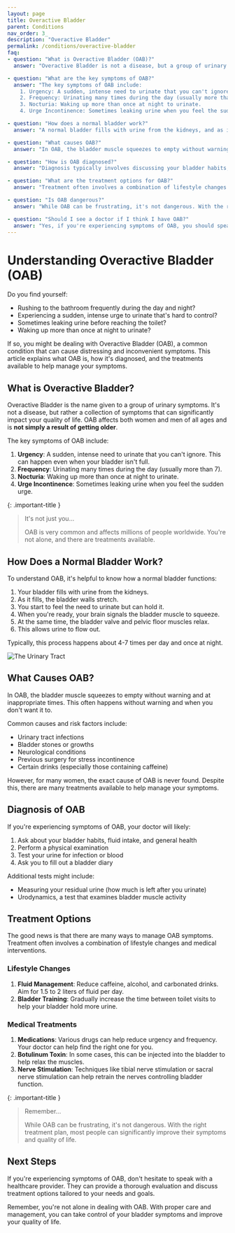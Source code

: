 ```yaml
---
layout: page
title: Overactive Bladder
parent: Conditions
nav_order: 3_
description: "Overactive Bladder"
permalink: /conditions/overactive-bladder
faq:
- question: "What is Overactive Bladder (OAB)?"
  answer: "Overactive Bladder is not a disease, but a group of urinary symptoms including urgency, frequency, nocturia, and sometimes urge incontinence. It affects both women and men of all ages and is not simply a result of getting older."

- question: "What are the key symptoms of OAB?"
  answer: "The key symptoms of OAB include:
    1. Urgency: A sudden, intense need to urinate that you can't ignore.
    2. Frequency: Urinating many times during the day (usually more than 7).
    3. Nocturia: Waking up more than once at night to urinate.
    4. Urge Incontinence: Sometimes leaking urine when you feel the sudden urge."

- question: "How does a normal bladder work?"
  answer: "A normal bladder fills with urine from the kidneys, and as it fills, the bladder walls stretch. You start to feel the need to urinate but can hold it. When ready, your brain signals the pelvic muscles and urethral sphincter to relax and the bladder muscle reflexively squeezes, allowing urine to flow out. This typically happens about 4-7 times per day and once at night."

- question: "What causes OAB?"
  answer: "In OAB, the bladder muscle squeezes to empty without warning and at inappropriate times. Common causes and risk factors include urinary tract infections, bladder stones or growths, neurological conditions, previous surgery for stress incontinence, and certain foods/drinks. However, for many women, the exact cause of OAB is never found."

- question: "How is OAB diagnosed?"
  answer: "Diagnosis typically involves discussing your bladder habits, fluid intake, and general health with a doctor, a physical examination, urine tests, and filling out a bladder diary. Additional tests might include measuring residual urine, cystoscopy, and urodynamics to examine bladder muscle activity."

- question: "What are the treatment options for OAB?"
  answer: "Treatment often involves a combination of lifestyle changes and medical interventions. Lifestyle changes include fluid management and bladder training (with or without the help of a pelvic floor physical therapist). Medical treatments can include medications, botulinum toxin injections, and nerve stimulation techniques like tibial nerve stimulation or sacral nerve stimulation."

- question: "Is OAB dangerous?"
  answer: "While OAB can be frustrating, it's not dangerous. With the right treatment plan, most people can significantly improve their symptoms and quality of life."

- question: "Should I see a doctor if I think I have OAB?"
  answer: "Yes, if you're experiencing symptoms of OAB, you should speak with a healthcare provider. They can provide a thorough evaluation and discuss treatment options tailored to your needs and goals."
---
```


# Understanding Overactive Bladder (OAB)

Do you find yourself:

* Rushing to the bathroom frequently during the day and night?
* Experiencing a sudden, intense urge to urinate that's hard to control?
* Sometimes leaking urine before reaching the toilet?
* Waking up more than once at night to urinate?

If so, you might be dealing with Overactive Bladder (OAB), a common condition that can cause distressing and inconvenient symptoms. This article explains what OAB is, how it's diagnosed, and the treatments available to help manage your symptoms.

## What is Overactive Bladder?

Overactive Bladder is the name given to a group of urinary symptoms. It's not a disease, but rather a collection of symptoms that can significantly impact your quality of life. OAB affects both women and men of all ages and is **not simply a result of getting older**.

The key symptoms of OAB include:

1. **Urgency**: A sudden, intense need to urinate that you can't ignore. This can happen even when your bladder isn't full.
2. **Frequency**: Urinating many times during the day (usually more than 7).
3. **Nocturia**: Waking up more than once at night to urinate.
4. **Urge Incontinence**: Sometimes leaking urine when you feel the sudden urge.

{: .important-title }
> It's not just you...
>
> OAB is very common and affects millions of people worldwide. You're not alone, and there are treatments available.

## How Does a Normal Bladder Work?

To understand OAB, it's helpful to know how a normal bladder functions:

1. Your bladder fills with urine from the kidneys.
2. As it fills, the bladder walls stretch.
3. You start to feel the need to urinate but can hold it.
4. When you're ready, your brain signals the bladder muscle to squeeze.
5. At the same time, the bladder valve and pelvic floor muscles relax.
6. This allows urine to flow out.

Typically, this process happens about 4-7 times per day and once at night.

![The Urinary Tract](https://www.yourpelvicfloor.org/media/Figure-1_The-Urinary-Tract-1.png)

## What Causes OAB?

In OAB, the bladder muscle squeezes to empty without warning and at inappropriate times. This often happens without warning and when you don't want it to.

Common causes and risk factors include:

* Urinary tract infections
* Bladder stones or growths
* Neurological conditions
* Previous surgery for stress incontinence
* Certain drinks (especially those containing caffeine)

However, for many women, the exact cause of OAB is never found. Despite this, there are many treatments available to help manage your symptoms.

## Diagnosis of OAB

If you're experiencing symptoms of OAB, your doctor will likely:

1. Ask about your bladder habits, fluid intake, and general health
2. Perform a physical examination
3. Test your urine for infection or blood
4. Ask you to fill out a bladder diary

Additional tests might include:

* Measuring your residual urine (how much is left after you urinate)
* Urodynamics, a test that examines bladder muscle activity

## Treatment Options

The good news is that there are many ways to manage OAB symptoms. Treatment often involves a combination of lifestyle changes and medical interventions.

### Lifestyle Changes

1. **Fluid Management**: Reduce caffeine, alcohol, and carbonated drinks. Aim for 1.5 to 2 liters of fluid per day.
2. **Bladder Training**: Gradually increase the time between toilet visits to help your bladder hold more urine.

### Medical Treatments

1. **Medications**: Various drugs can help reduce urgency and frequency. Your doctor can help find the right one for you.
2. **Botulinum Toxin**: In some cases, this can be injected into the bladder to help relax the muscles.
3. **Nerve Stimulation**: Techniques like tibial nerve stimulation or sacral nerve stimulation can help retrain the nerves controlling bladder function.

{: .important-title }
> Remember...
>
> While OAB can be frustrating, it's not dangerous. With the right treatment plan, most people can significantly improve their symptoms and quality of life.

## Next Steps

If you're experiencing symptoms of OAB, don't hesitate to speak with a healthcare provider. They can provide a thorough evaluation and discuss treatment options tailored to your needs and goals.

Remember, you're not alone in dealing with OAB. With proper care and management, you can take control of your bladder symptoms and improve your quality of life.